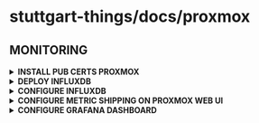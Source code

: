 # stuttgart-things/docs/proxmox

## MONITORING

<details><summary><b>INSTALL PUB CERTS PROXMOX</b></summary>

```bash
# Folder need to be created for certificates
mkdir -p /etc/pve/nodes/<node>/certificates/custom

# Copy certificate into folder,
# in this case wget is used
# (local files can also be copied from client)
wget -O /etc/pve/nodes/<node>/certificates/custom/custom-ca.crt https://<vault url>:8200/v1/pki/ca/pem --no-check-certificate
```

</details>

<details><summary><b>DEPLOY INFLUXDB</b></summary>

```bash
helm repo add influxdata https://helm.influxdata.com/

helm upgrade --install influxdb2 influxdata/influxdb2 \
-n influxdb --create-namespace --version 2.1.2 \
-f - <<EOF
---
persistence:
  enabled: true
  accessMode: ReadWriteOnce
  size: 12Gi
ingress:
  enabled: true
  tls: true
  hostname: influxdb.automation.sthings-vsphere.labul.sva.de
  className: nginx
  secretName: influxdb-ingress-tls
service:
  type: ClusterIP
EOF
```

</details>

<details><summary><b>CONFIGURE INFLUXDB</b></summary>

BUCKET/TOKEN ETC..

</details>

<details><summary><b>CONFIGURE METRIC SHIPPING ON PROXMOX WEB UI</b></summary>
  
PVE -> Datacenter -> Metric Server -> Add -> InfluxDB

|Create: InfluxDB|  |  |  |
|--|--|--|--|
|Name|influxdb-automation|Enabled|YES|
|Server|<influxdb.ingress address>|Organization|influxdata|
|Port|443|Bucket|_monitoring|
|Protocol|HTTPS|Token|<32bit Token>|
|API Path Prefix|leave empty|Batch Size (b)|leave default|
|Timeout (s)|leave default|MTU|leave default|
|Verify Certificate|Yes|  |  |

</details>

<details><summary><b>CONFIGURE GRAFANA DASHBOARD</b></summary>
  
Grafana -> Connections -> Add new connection -> InfluxDB

Change Query language  
Query language -> Flux

|HTTP|  |
|----|--|
|URL|http://influxdb-influxdb2.influxdb.svc.cluster.local|
|Allowed Cookies|Don't needed|
|Timeout|Don't needed|

|AUTH|  |  |  |
|----|--|--|--|
|Basic auth|NO|With Credentials|NO|
|TLS Client Auth|NO|With CA Cert|NO|
|Skip TLS Verify|YES|||
|Forward OAuth Identity|NO|||

|InfluxDB Details||
|---|---|
|Organization|influxdata|
|Token|<InfluxDB Admin's Token>|
|Default Bucket|_monitoring|
|Min time interval|leave default|
|Max series|leave default|

</details>
